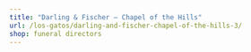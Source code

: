 ```yaml
---
title: "Darling & Fischer – Chapel of the Hills"
url: /los-gatos/darling-and-fischer-chapel-of-the-hills-3/
shop: funeral directors
---
```

